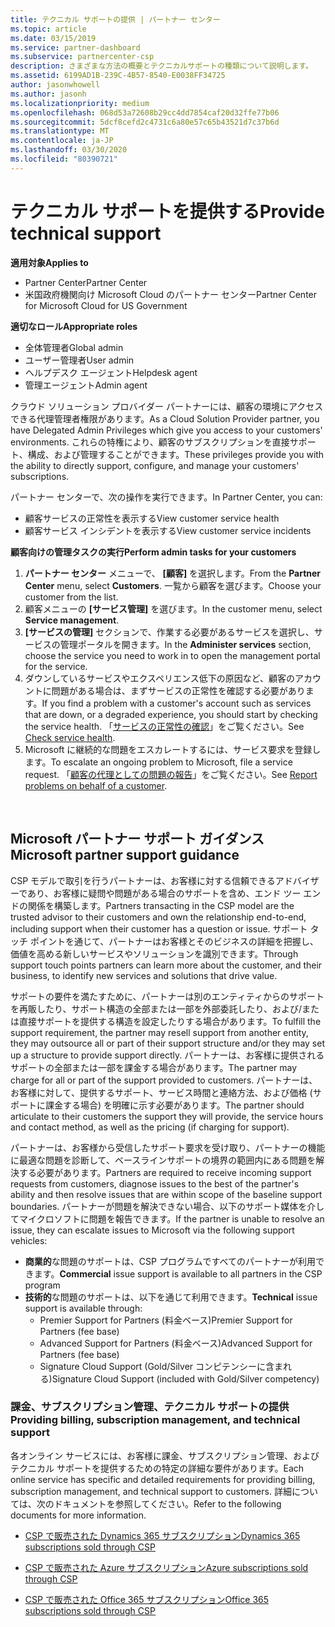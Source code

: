 ```yaml
---
title: テクニカル サポートの提供 | パートナー センター
ms.topic: article
ms.date: 03/15/2019
ms.service: partner-dashboard
ms.subservice: partnercenter-csp
description: さまざまな方法の概要とテクニカルサポートの種類について説明します。
ms.assetid: 6199AD1B-239C-4B57-8540-E0038FF34725
author: jasonwhowell
ms.author: jasonh
ms.localizationpriority: medium
ms.openlocfilehash: 068d53a72608b29cc4dd7854caf20d32ffe77b06
ms.sourcegitcommit: 5dcf8cefd2c4731c6a80e57c65b43521d7c37b6d
ms.translationtype: MT
ms.contentlocale: ja-JP
ms.lasthandoff: 03/30/2020
ms.locfileid: "80390721"
---
```

# <a name="provide-technical-support"></a><span data-ttu-id="3c6fb-103">テクニカル サポートを提供する</span><span class="sxs-lookup"><span data-stu-id="3c6fb-103">Provide technical support</span></span>

<span data-ttu-id="3c6fb-104">**適用対象**</span><span class="sxs-lookup"><span data-stu-id="3c6fb-104">**Applies to**</span></span>

-  <span data-ttu-id="3c6fb-105">Partner Center</span><span class="sxs-lookup"><span data-stu-id="3c6fb-105">Partner Center</span></span>
-  <span data-ttu-id="3c6fb-106">米国政府機関向け Microsoft Cloud のパートナー センター</span><span class="sxs-lookup"><span data-stu-id="3c6fb-106">Partner Center for Microsoft Cloud for US Government</span></span>

<span data-ttu-id="3c6fb-107">**適切なロール**</span><span class="sxs-lookup"><span data-stu-id="3c6fb-107">**Appropriate roles**</span></span>
-   <span data-ttu-id="3c6fb-108">全体管理者</span><span class="sxs-lookup"><span data-stu-id="3c6fb-108">Global admin</span></span>
-   <span data-ttu-id="3c6fb-109">ユーザー管理者</span><span class="sxs-lookup"><span data-stu-id="3c6fb-109">User admin</span></span>
-   <span data-ttu-id="3c6fb-110">ヘルプデスク エージェント</span><span class="sxs-lookup"><span data-stu-id="3c6fb-110">Helpdesk agent</span></span>
-   <span data-ttu-id="3c6fb-111">管理エージェント</span><span class="sxs-lookup"><span data-stu-id="3c6fb-111">Admin agent</span></span>

<span data-ttu-id="3c6fb-112">クラウド ソリューション プロバイダー パートナーには、顧客の環境にアクセスできる代理管理者権限があります。</span><span class="sxs-lookup"><span data-stu-id="3c6fb-112">As a Cloud Solution Provider partner, you have Delegated Admin Privileges which give you access to your customers' environments.</span></span> <span data-ttu-id="3c6fb-113">これらの特権により、顧客のサブスクリプションを直接サポート、構成、および管理することができます。</span><span class="sxs-lookup"><span data-stu-id="3c6fb-113">These privileges provide you with the ability to directly support, configure, and manage your customers' subscriptions.</span></span>

<span data-ttu-id="3c6fb-114">パートナー センターで、次の操作を実行できます。</span><span class="sxs-lookup"><span data-stu-id="3c6fb-114">In Partner Center, you can:</span></span>

-   <span data-ttu-id="3c6fb-115">顧客サービスの正常性を表示する</span><span class="sxs-lookup"><span data-stu-id="3c6fb-115">View customer service health</span></span>
-   <span data-ttu-id="3c6fb-116">顧客サービス インシデントを表示する</span><span class="sxs-lookup"><span data-stu-id="3c6fb-116">View customer service incidents</span></span>

<span data-ttu-id="3c6fb-117">**顧客向けの管理タスクの実行**</span><span class="sxs-lookup"><span data-stu-id="3c6fb-117">**Perform admin tasks for your customers**</span></span>

1.  <span data-ttu-id="3c6fb-118">**パートナー センター** メニューで、 **[顧客]** を選択します。</span><span class="sxs-lookup"><span data-stu-id="3c6fb-118">From the **Partner Center** menu, select **Customers**.</span></span> <span data-ttu-id="3c6fb-119">一覧から顧客を選びます。</span><span class="sxs-lookup"><span data-stu-id="3c6fb-119">Choose your customer from the list.</span></span>
2.  <span data-ttu-id="3c6fb-120">顧客メニューの **[サービス管理]** を選びます。</span><span class="sxs-lookup"><span data-stu-id="3c6fb-120">In the customer menu, select **Service management**.</span></span>
3.  <span data-ttu-id="3c6fb-121">**[サービスの管理]** セクションで、作業する必要があるサービスを選択し、サービスの管理ポータルを開きます。</span><span class="sxs-lookup"><span data-stu-id="3c6fb-121">In the **Administer services** section, choose the service you need to work in to open the management portal for the service.</span></span>
4.  <span data-ttu-id="3c6fb-122">ダウンしているサービスやエクスペリエンス低下の原因など、顧客のアカウントに問題がある場合は、まずサービスの正常性を確認する必要があります。</span><span class="sxs-lookup"><span data-stu-id="3c6fb-122">If you find a problem with a customer's account such as services that are down, or a degraded experience, you should start by checking the service health.</span></span> <span data-ttu-id="3c6fb-123">「[サービスの正常性の確認](check-service-health.md)」をご覧ください。</span><span class="sxs-lookup"><span data-stu-id="3c6fb-123">See [Check service health](check-service-health.md).</span></span>
5.  <span data-ttu-id="3c6fb-124">Microsoft に継続的な問題をエスカレートするには、サービス要求を登録します。</span><span class="sxs-lookup"><span data-stu-id="3c6fb-124">To escalate an ongoing problem to Microsoft, file a service request.</span></span> <span data-ttu-id="3c6fb-125">「[顧客の代理としての問題の報告](report-problems-on-behalf-of-a-customer.md)」をご覧ください。</span><span class="sxs-lookup"><span data-stu-id="3c6fb-125">See [Report problems on behalf of a customer](report-problems-on-behalf-of-a-customer.md).</span></span>

 
## <a name="microsoft-partner-support-guidance"></a><span data-ttu-id="3c6fb-126">Microsoft パートナー サポート ガイダンス</span><span class="sxs-lookup"><span data-stu-id="3c6fb-126">Microsoft partner support guidance</span></span>

<span data-ttu-id="3c6fb-127">CSP モデルで取引を行うパートナーは、お客様に対する信頼できるアドバイザーであり、お客様に疑問や問題がある場合のサポートを含め、エンド ツー エンドの関係を構築します。</span><span class="sxs-lookup"><span data-stu-id="3c6fb-127">Partners transacting in the CSP model are the trusted advisor to their customers and own the relationship end-to-end, including support when their customer has a question or issue.</span></span> <span data-ttu-id="3c6fb-128">サポート タッチ ポイントを通じて、パートナーはお客様とそのビジネスの詳細を把握し、価値を高める新しいサービスやソリューションを識別できます。</span><span class="sxs-lookup"><span data-stu-id="3c6fb-128">Through support touch points partners can learn more about the customer, and their business, to identify new services and solutions that drive value.</span></span>

<span data-ttu-id="3c6fb-129">サポートの要件を満たすために、パートナーは別のエンティティからのサポートを再販したり、サポート構造の全部または一部を外部委託したり、および/または直接サポートを提供する構造を設定したりする場合があります。</span><span class="sxs-lookup"><span data-stu-id="3c6fb-129">To fulfill the support requirement, the partner may resell support from another entity, they may outsource all or part of their support structure and/or they may set up a structure to provide support directly.</span></span>  <span data-ttu-id="3c6fb-130">パートナーは、お客様に提供されるサポートの全部または一部を課金する場合があります。</span><span class="sxs-lookup"><span data-stu-id="3c6fb-130">The partner may charge for all or part of the support provided to customers.</span></span> <span data-ttu-id="3c6fb-131">パートナーは、お客様に対して、提供するサポート、サービス時間と連絡方法、および価格 (サポートに課金する場合) を明確に示す必要があります。</span><span class="sxs-lookup"><span data-stu-id="3c6fb-131">The partner should articulate to their customers the support they will provide, the service hours and contact method, as well as the pricing (if charging for support).</span></span> 

<span data-ttu-id="3c6fb-132">パートナーは、お客様から受信したサポート要求を受け取り、パートナーの機能に最適な問題を診断して、ベースラインサポートの境界の範囲内にある問題を解決する必要があります。</span><span class="sxs-lookup"><span data-stu-id="3c6fb-132">Partners are required to receive incoming support requests from customers, diagnose issues to the best of the partner's ability and then resolve issues that are within scope of the baseline support boundaries.</span></span> <span data-ttu-id="3c6fb-133">パートナーが問題を解決できない場合、以下のサポート媒体を介してマイクロソフトに問題を報告できます。</span><span class="sxs-lookup"><span data-stu-id="3c6fb-133">If the partner is unable to resolve an issue, they can escalate issues to Microsoft via the following support vehicles:</span></span>

- <span data-ttu-id="3c6fb-134">**商業的**な問題のサポートは、CSP プログラムですべてのパートナーが利用できます。</span><span class="sxs-lookup"><span data-stu-id="3c6fb-134">**Commercial** issue support is available to all partners in the CSP program</span></span>
-   <span data-ttu-id="3c6fb-135">**技術的**な問題のサポートは、以下を通じて利用できます。</span><span class="sxs-lookup"><span data-stu-id="3c6fb-135">**Technical** issue support is available through:</span></span>
    -   <span data-ttu-id="3c6fb-136">Premier Support for Partners (料金ベース)</span><span class="sxs-lookup"><span data-stu-id="3c6fb-136">Premier Support for Partners (fee base)</span></span>
    -   <span data-ttu-id="3c6fb-137">Advanced Support for Partners (料金ベース)</span><span class="sxs-lookup"><span data-stu-id="3c6fb-137">Advanced Support for Partners (fee base)</span></span>
    -   <span data-ttu-id="3c6fb-138">Signature Cloud Support (Gold/Silver コンピテンシーに含まれる)</span><span class="sxs-lookup"><span data-stu-id="3c6fb-138">Signature Cloud Support (included with Gold/Silver competency)</span></span>

### <a name="providing-billing-subscription-management-and-technical-support"></a><span data-ttu-id="3c6fb-139">課金、サブスクリプション管理、テクニカル サポートの提供</span><span class="sxs-lookup"><span data-stu-id="3c6fb-139">Providing billing, subscription management, and technical support</span></span> 

<span data-ttu-id="3c6fb-140">各オンライン サービスには、お客様に課金、サブスクリプション管理、およびテクニカル サポートを提供するための特定の詳細な要件があります。</span><span class="sxs-lookup"><span data-stu-id="3c6fb-140">Each online service has specific and detailed requirements for providing billing, subscription management, and technical support to customers.</span></span> <span data-ttu-id="3c6fb-141">詳細については、次のドキュメントを参照してください。</span><span class="sxs-lookup"><span data-stu-id="3c6fb-141">Refer to the following documents for more information.</span></span>

-   [<span data-ttu-id="3c6fb-142">CSP で販売された Dynamics 365 サブスクリプション</span><span class="sxs-lookup"><span data-stu-id="3c6fb-142">Dynamics 365 subscriptions sold through CSP</span></span>](https://www.microsoftpartnercommunity.com/t5/CSP/Microsoft-Partner-Support-Guidance/m-p/5262#M30)

-   [<span data-ttu-id="3c6fb-143">CSP で販売された Azure サブスクリプション</span><span class="sxs-lookup"><span data-stu-id="3c6fb-143">Azure subscriptions sold through CSP</span></span>](https://www.microsoftpartnercommunity.com/t5/CSP/Microsoft-Partner-Support-Guidance/m-p/5263#M31)

-   [<span data-ttu-id="3c6fb-144">CSP で販売された Office 365 サブスクリプション</span><span class="sxs-lookup"><span data-stu-id="3c6fb-144">Office 365 subscriptions sold through CSP</span></span>](https://www.microsoftpartnercommunity.com/t5/CSP/Microsoft-Partner-Support-Guidance/m-p/5264#M32)
 



